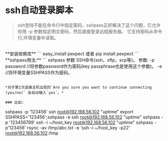 # ssh自动登录脚本

> ssh登陆不能在命令行中指定密码，sshpass正好解决了这个问题，它允许你用 -p 参数指定明文密码，然后直接登录远程服务器。 它支持密码从命令行,环境变量中读取。

<br />
**安装依赖库**
```
easy_install pexpect
或者
pip install pexpect
```

<br />
**sshpass用法:**
```
   sshpass 参数 SSH命令(ssh，sftp，scp等)。
    参数:
        -p password    //将参数password作为密码(key passphrase也是使用这个参数)。
        -e        //将环境变量SSHPASS作为密码。

```

*对于第1次连接主机出现的`Are you sure you want to continue connecting (yes/no)` 会自动输入`yes`。*

### 比如:
```
sshpass -p '123456' ssh root@192.168.56.102 "uptime"
export SSHPASS='123456';sshpass -e ssh root@192.168.56.102 "uptime"
sshpass -p '123456789' ssh -i ~/host_key root@192.168.56.102 "uptime"
sshpass -p'123456' rsync -av /tmp/abc.txt -e \'ssh -i ~/host_key -p22\' root@192.168.56.102:/tmp
```